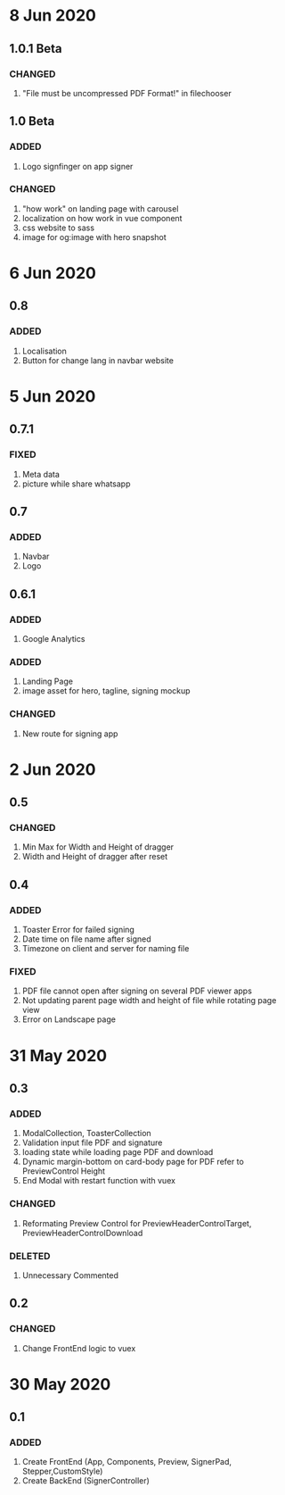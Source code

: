 # 8 Jun 2020
## 1.0.1 Beta 
### CHANGED
  1. "File must be uncompressed PDF Format!"  in filechooser
## 1.0 Beta
### ADDED
  1. Logo signfinger on app signer
### CHANGED
  1. "how work" on landing page with carousel
  2. localization on how work in vue component
  3. css website to sass
  4. image for og:image with hero snapshot

# 6 Jun 2020
## 0.8
### ADDED
  1. Localisation
  2. Button for change lang in navbar website

# 5 Jun 2020
## 0.7.1
### FIXED
  1. Meta data
  2. picture while share whatsapp
## 0.7
### ADDED
  1. Navbar
  2. Logo
## 0.6.1
### ADDED
  1. Google Analytics

### ADDED
  1. Landing Page
  2. image asset for hero, tagline, signing mockup

### CHANGED
  1. New route for signing app


# 2 Jun 2020
## 0.5
### CHANGED
  1. Min Max for Width and Height of dragger
  2. Width and Height of dragger after reset


## 0.4
### ADDED
  1. Toaster Error for failed signing
  2. Date time on file name after signed
  3. Timezone on client and server for naming file

### FIXED
  1. PDF file cannot open after signing on several PDF viewer apps
  2. Not updating parent page width and height of file while rotating page view
  3. Error on Landscape page
  
# 31 May 2020
## 0.3
### ADDED
  1. ModalCollection, ToasterCollection
  2. Validation input file PDF and signature
  3. loading state while loading page PDF and download
  4. Dynamic margin-bottom on card-body page for PDF refer to PreviewControl Height
  5. End Modal with restart function with vuex
### CHANGED
  1. Reformating Preview Control for PreviewHeaderControlTarget, PreviewHeaderControlDownload
### DELETED 
  1. Unnecessary Commented

## 0.2
### CHANGED
  1. Change FrontEnd logic to vuex

# 30 May 2020
## 0.1
### ADDED
  1. Create FrontEnd (App, Components, Preview, SignerPad, Stepper,CustomStyle)
  2. Create BackEnd (SignerController)
